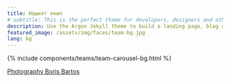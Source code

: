 ```yaml
---
title: Нашият екип
# subtitle: This is the perfect theme for developers, designers and other creatives.
description: Use the Argon Jekyll theme to build a landing page, blog or complete website.
featured_image: /assets/img/faces/team-bg.jpg
lang: bg
---
```


{% include components/teams/team-carousel-bg.html %}

<!--
```components/teams/team-carousel-1.html ```
{% include components/teams/team-carousel-1.html %}
-->

<!--
 ---
```components/teams/team-carousel-2.html ```
{% include components/teams/team-carousel-2.html %}
-->

<!--
---
```components/teams/team-carousel-3.html ```
{% include components/teams/team-carousel-3.html %}
-->

<!--
---
```components/teams/team-carousel-4.html ```
{% include components/teams/team-carousel-4.html %}
-->

<!--
---
```components/teams/team-carousel-5.html ```
{% include components/teams/team-carousel-5.html %}
-->

[Photography Boris Bartos](https://www.borisbartos.com/)
